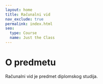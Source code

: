 ```yaml
---
layout: home
title: Računalni vid
nav_exclude: true
permalink: index.html
seo:
  type: Course
  name: Just the Class
---
```


# O predmetu

Računalni vid je predmet diplomskog studija.

